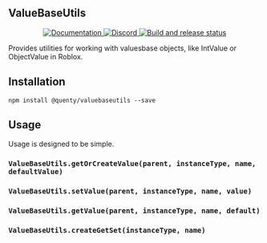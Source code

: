 ## ValueBaseUtils
<div align="center">
  <a href="http://quenty.github.io/api/">
    <img src="https://img.shields.io/badge/docs-website-green.svg" alt="Documentation" />
  </a>
  <a href="https://discord.gg/mhtGUS8">
    <img src="https://img.shields.io/badge/discord-nevermore-blue.svg" alt="Discord" />
  </a>
  <a href="https://github.com/Quenty/NevermoreEngine/actions">
    <img src="https://github.com/Quenty/NevermoreEngine/actions/workflows/build.yml/badge.svg" alt="Build and release status" />
  </a>
</div>

Provides utilities for working with valuesbase objects, like IntValue or ObjectValue in Roblox.

## Installation
```
npm install @quenty/valuebaseutils --save
```

## Usage
Usage is designed to be simple.

### `ValueBaseUtils.getOrCreateValue(parent, instanceType, name, defaultValue)`

### `ValueBaseUtils.setValue(parent, instanceType, name, value)`

### `ValueBaseUtils.getValue(parent, instanceType, name, default)`

### `ValueBaseUtils.createGetSet(instanceType, name)`

